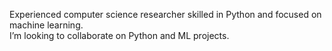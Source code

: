 Experienced computer science researcher skilled in Python and focused on machine learning.<br>
I’m looking to collaborate on Python and ML projects.
